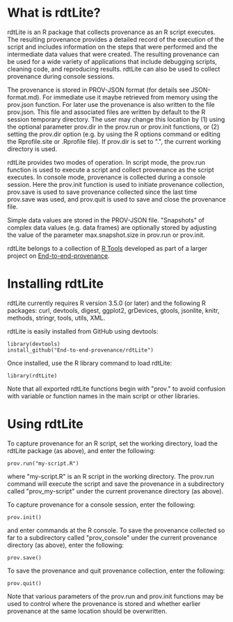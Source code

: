 What is rdtLite?
==============

rdtLite is an R package that collects provenance as an R script 
executes. The resulting provenance provides a detailed record of the 
execution of the script and includes information on the steps that were 
performed and the intermediate data values that were created. The 
resulting provenance can be used for a wide variety of applications
that include debugging scripts, cleaning code, and reproducing results.
rdtLite can also be used to collect provenance during console sessions.

The provenance is stored in PROV-JSON format (for details see JSON-format.md).
For immediate use it maybe retrieved from memory using the prov.json function. 
For later use the provenance is also written to the file prov.json. This file 
and associated files are written by default to the R session temporary
directory. The user may change this location by (1) using the optional
parameter prov.dir in the prov.run or prov.init functions, or (2) setting
the prov.dir option (e.g. by using the R options command or editing the
Rprofile.site or .Rprofile file). If prov.dir is set to ".", the current working
directory is used.

rdtLite provides two modes of operation. In script mode, the prov.run
function is used to execute a script and collect provenance as the script 
executes. In console mode, provenance is collected during a console session.
Here the prov.init function is used to initiate provenance collection,
prov.save is used to save provenance collected since the last time prov.save
was used, and prov.quit is used to save and close the provenance file.

Simple data values are stored in the PROV-JSON file. "Snapshots" of complex
data values (e.g. data frames) are optionally stored by adjusting
the value of the parameter max.snapshot.size in prov.run or prov.init.

rdtLite belongs to a collection of [R Tools](https://github.com/End-to-end-provenance/End-to-end-provenance.github.io/blob/master/RTools.md) developed as part of a larger project on [End-to-end-provenance](https://github.com/End-to-end-provenance/End-to-end-provenance.github.io/blob/master/README.md).


Installing rdtLite
================

rdtLite currently requires R version 3.5.0 (or later) and the 
following R packages: curl, devtools, digest, ggplot2, grDevices, 
gtools, jsonlite, knitr, methods, stringr, tools, utils, XML.

rdtLite is easily installed from GitHub using devtools:
```
library(devtools)
install_github("End-to-end-provenance/rdtLite")
```

Once installed, use the R library command to load rdtLite:
```
library(rdtLite)
```

Note that all exported rdtLite functions begin with "prov." to 
avoid confusion with variable or function names in the main script 
or other libraries.

Using rdtLite
===========

To capture provenance for an R script, set the working directory, 
load the rdtLite package (as above), and enter the following:
```
prov.run("my-script.R")
```

where "my-script.R" is an R script in the working directory. The 
prov.run command will execute the script and save the provenance in 
a subdirectory called "prov_my-script" under the current provenance
directory (as above).

To capture provenance for a console session, enter the following:
```
prov.init()
```
and enter commands at the R console. To save the provenance collected 
so far to a subdirectory called "prov_console" under the current
provenance directory (as above), enter the following:
```
prov.save()
```
To save the provenance and quit provenance collection, enter the 
following:
```
prov.quit()
```
Note that various parameters of the prov.run and prov.init functions
may be used to control where the provenance is stored and whether earlier 
provenance at the same location should be overwritten.
